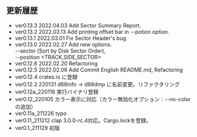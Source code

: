 更新履歴
----------
+ ver0.13.3 2022.04.03 Add Sector Summary Report.
+ ver0.13.2 2022.03.13 Add printing offset bar in --potion option.
+ ver0.13.1 2022.03.01 Fix Sector Header's bug
+ ver0.13.0 2022.02.27 Add new options.  
 --sector (Sort by Disk Sector Order),  
 --position <TRACK,SIDE,SECTOR>
+ ver0.12.6 2022.02.20 Refactoring
+ ver0.12.5 2022.02.06 Add Commit English README.md, Refactoring
+ ver0.12.4 crates.io に登録 
+ ver0.12.2 220131 d88info -> d88dmp に名前変更。リファクタリング
+ ver0.12a_220116 実行バイナリ登録
+ ver0.12_220105  カラー表示に対応（カラー無効化オプション：--no-colorの追加）
+ ver0.11a_211226  typo
+ ver0.11_211212  clap 3.0.0-rc.4対応。Cargo.lockを登録。
+ ver0.1_211129  初版
